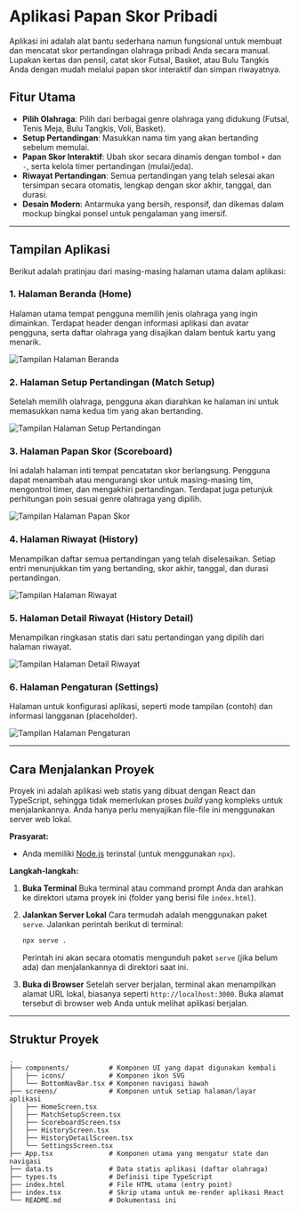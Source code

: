 # Aplikasi Papan Skor Pribadi

Aplikasi ini adalah alat bantu sederhana namun fungsional untuk membuat dan mencatat skor pertandingan olahraga pribadi Anda secara manual. Lupakan kertas dan pensil, catat skor Futsal, Basket, atau Bulu Tangkis Anda dengan mudah melalui papan skor interaktif dan simpan riwayatnya.

## Fitur Utama

- **Pilih Olahraga**: Pilih dari berbagai genre olahraga yang didukung (Futsal, Tenis Meja, Bulu Tangkis, Voli, Basket).
- **Setup Pertandingan**: Masukkan nama tim yang akan bertanding sebelum memulai.
- **Papan Skor Interaktif**: Ubah skor secara dinamis dengan tombol `+` dan `-`, serta kelola timer pertandingan (mulai/jeda).
- **Riwayat Pertandingan**: Semua pertandingan yang telah selesai akan tersimpan secara otomatis, lengkap dengan skor akhir, tanggal, dan durasi.
- **Desain Modern**: Antarmuka yang bersih, responsif, dan dikemas dalam mockup bingkai ponsel untuk pengalaman yang imersif.

---

## Tampilan Aplikasi

Berikut adalah pratinjau dari masing-masing halaman utama dalam aplikasi:

### 1. Halaman Beranda (Home)
Halaman utama tempat pengguna memilih jenis olahraga yang ingin dimainkan. Terdapat header dengan informasi aplikasi dan avatar pengguna, serta daftar olahraga yang disajikan dalam bentuk kartu yang menarik.

![Tampilan Halaman Beranda](https://drive.google.com/file/d/1g-dQl4IYC4mnoWpgktZI2dX6SJau923K/view?usp=drive_link)

### 2. Halaman Setup Pertandingan (Match Setup)
Setelah memilih olahraga, pengguna akan diarahkan ke halaman ini untuk memasukkan nama kedua tim yang akan bertanding.

![Tampilan Halaman Setup Pertandingan](https://i.postimg.cc/1359tX2L/2-Setup.png)

### 3. Halaman Papan Skor (Scoreboard)
Ini adalah halaman inti tempat pencatatan skor berlangsung. Pengguna dapat menambah atau mengurangi skor untuk masing-masing tim, mengontrol timer, dan mengakhiri pertandingan. Terdapat juga petunjuk perhitungan poin sesuai genre olahraga yang dipilih.

![Tampilan Halaman Papan Skor](https://i.postimg.cc/GpKntG5r/3-Scoreboard.png)

### 4. Halaman Riwayat (History)
Menampilkan daftar semua pertandingan yang telah diselesaikan. Setiap entri menunjukkan tim yang bertanding, skor akhir, tanggal, dan durasi pertandingan.

![Tampilan Halaman Riwayat](https://i.postimg.cc/8P2zP9C5/4-History.png)

### 5. Halaman Detail Riwayat (History Detail)
Menampilkan ringkasan statis dari satu pertandingan yang dipilih dari halaman riwayat.

![Tampilan Halaman Detail Riwayat](https://i.postimg.cc/y8B2z2D1/5-History-Detail.png)

### 6. Halaman Pengaturan (Settings)
Halaman untuk konfigurasi aplikasi, seperti mode tampilan (contoh) dan informasi langganan (placeholder).

![Tampilan Halaman Pengaturan](https://i.postimg.cc/L8y2S8sV/6-Settings.png)

---

## Cara Menjalankan Proyek

Proyek ini adalah aplikasi web statis yang dibuat dengan React dan TypeScript, sehingga tidak memerlukan proses _build_ yang kompleks untuk menjalankannya. Anda hanya perlu menyajikan file-file ini menggunakan server web lokal.

**Prasyarat:**
- Anda memiliki [Node.js](https://nodejs.org/) terinstal (untuk menggunakan `npx`).

**Langkah-langkah:**

1.  **Buka Terminal**
    Buka terminal atau command prompt Anda dan arahkan ke direktori utama proyek ini (folder yang berisi file `index.html`).

2.  **Jalankan Server Lokal**
    Cara termudah adalah menggunakan paket `serve`. Jalankan perintah berikut di terminal:
    ```bash
    npx serve .
    ```
    Perintah ini akan secara otomatis mengunduh paket `serve` (jika belum ada) dan menjalankannya di direktori saat ini.

3.  **Buka di Browser**
    Setelah server berjalan, terminal akan menampilkan alamat URL lokal, biasanya seperti `http://localhost:3000`. Buka alamat tersebut di browser web Anda untuk melihat aplikasi berjalan.

---

## Struktur Proyek

```
.
├── components/          # Komponen UI yang dapat digunakan kembali
│   ├── icons/           # Komponen ikon SVG
│   └── BottomNavBar.tsx # Komponen navigasi bawah
├── screens/             # Komponen untuk setiap halaman/layar aplikasi
│   ├── HomeScreen.tsx
│   ├── MatchSetupScreen.tsx
│   ├── ScoreboardScreen.tsx
│   ├── HistoryScreen.tsx
│   ├── HistoryDetailScreen.tsx
│   └── SettingsScreen.tsx
├── App.tsx              # Komponen utama yang mengatur state dan navigasi
├── data.ts              # Data statis aplikasi (daftar olahraga)
├── types.ts             # Definisi tipe TypeScript
├── index.html           # File HTML utama (entry point)
├── index.tsx            # Skrip utama untuk me-render aplikasi React
└── README.md            # Dokumentasi ini
```
